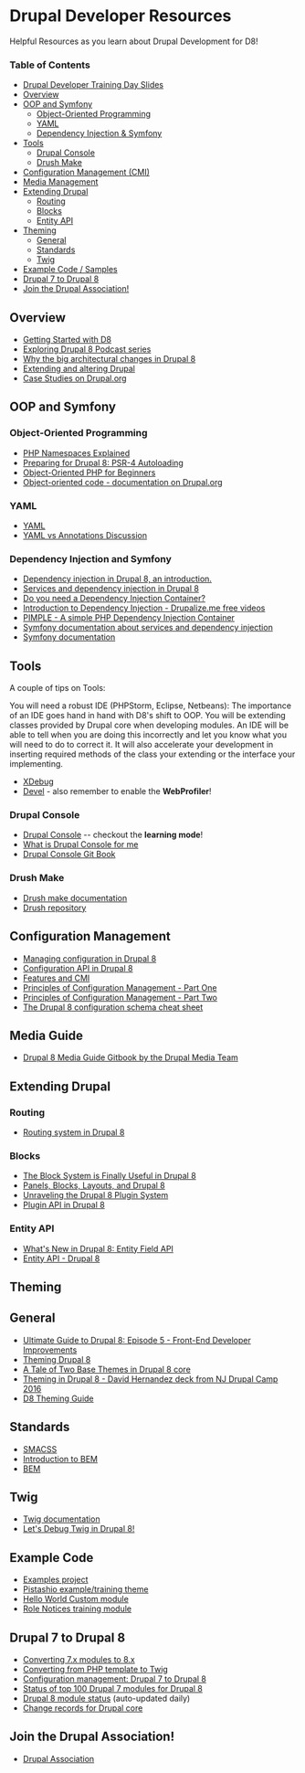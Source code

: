 # Drupal Developer Resources

Helpful Resources as you learn about Drupal Development for D8!

### Table of Contents
- [Drupal Developer Training Day Slides](http://drupal-8-study-group.github.io/2016-april-drupal8-training-day-deck/#/)
- [Overview](#overview)
- [OOP and Symfony](#oop-and-symfony)
	- [Object-Oriented Programming](#object-oriented-programming)
	- [YAML](#yaml)
	- [Dependency Injection & Symfony](#dependency-injection-and-symfony)
- [Tools](#tools)
	- [Drupal Console](#drupal-console)
	- [Drush Make](#drush-make)
- [Configuration Management (CMI)](#configuration-management)
- [Media Management](#media-guide)
- [Extending Drupal](#extending-drupal)
	- [Routing](#routing)
	- [Blocks](#blocks)
	- [Entity API](#entity-api)
- [Theming](#theming)
	- [General](#general)
	- [Standards](#standards)
	- [Twig](#twig)
- [Example Code / Samples](#example-code)
- [Drupal 7 to Drupal 8](#drupal-7-to-drupal-8)
- [Join the Drupal Association!](#join-the-drupal-association)

## Overview
- [Getting Started with D8](https://www.drupal.org/getting-started-d8-bkg-prereq)
- [Exploring Drupal 8 Podcast series](http://www.talkingdrupal.com/exploring-drupal-8)
- [Why the big architectural changes in Drupal 8](http://buytaert.net/why-the-big-architectural-changes-in-drupal-8)
- [Extending and altering Drupal](https://api.drupal.org/api/drupal/core%21core.api.php/group/extending/8)
- [Case Studies on Drupal.org](https://www.drupal.org/case-studies/featured/all/drupal-8.x)

## OOP and Symfony

### Object-Oriented Programming
- [PHP Namespaces Explained](http://daylerees.com/php-namespaces-explained/)
- [Preparing for Drupal 8: PSR-4 Autoloading](https://drupalize.me/blog/201408/preparing-drupal-8-psr-4-autoloading)
- [Object-Oriented PHP for Beginners](http://code.tutsplus.com/tutorials/object-oriented-php-for-beginners--net-12762)
- [Object-oriented code - documentation on Drupal.org](https://www.drupal.org/node/608152)

### YAML
- [YAML](http://www.yaml.org/)
- [YAML vs Annotations Discussion](https://www.drupal.org/node/1683644)

### Dependency Injection and Symfony

- [Dependency injection in Drupal 8, an introduction.](http://blog.openlucius.com/en/blog/dependency-injection-drupal-8-introduction)
- [Services and dependency injection in Drupal 8](https://www.drupal.org/node/2133171)
- [Do you need a Dependency Injection Container?](http://fabien.potencier.org/do-you-need-a-dependency-injection-container.html)
- [Introduction to Dependency Injection - Drupalize.me free videos](https://drupalize.me/videos/introduction-dependency-injection?p=1780)
- [PIMPLE - A simple PHP
Dependency Injection Container](http://pimple.sensiolabs.org/)
- [Symfony documentation about services and dependency injection](http://symfony.com/doc/current/create_framework/index.html)
- [Symfony documentation](http://symfony.com/doc/current/index.html)

## Tools

A couple of tips on Tools:

You will need a robust IDE (PHPStorm, Eclipse, Netbeans): The importance of an IDE goes hand in hand with D8's shift to OOP. You will be extending classes provided by Drupal core when developing modules. An IDE will be able to tell when you are doing this incorrectly and let you know what you will need to do to correct it. It will also accelerate your development in inserting required methods of the class your extending or the interface your implementing.
    
- [XDebug](https://xdebug.org/)
- [Devel](https://www.drupal.org/project/devel) - also remember to enable the **WebProfiler**!

### Drupal Console
- [Drupal Console](https://drupalconsole.com/) -- checkout the **learning mode**!
- [What is Drupal Console for me](http://enzolutions.com/articles/2015/01/25/what-is-drupal-console-for-me/)
- [Drupal Console Git Book](https://hechoendrupal.gitbooks.io/drupal-console/)

### Drush Make
- [Drush make documentation](http://www.drush.org/en/master/make/)
- [Drush repository](https://github.com/drush-ops/drush)

## Configuration Management
- [Managing configuration in Drupal 8](https://www.drupal.org/documentation/administer/config)
- [Configuration API in Drupal 8](https://www.drupal.org/developing/api/8/configuration)
- [Features and CMI](https://www.phase2technology.com/blog/announcing-features-for-drupal-8/)
- [Principles of Configuration Management - Part One](https://www.chapterthree.com/blog/principles-configuration-management-part-one)
- [Principles of Configuration Management - Part Two](https://www.chapterthree.com/blog/principles-configuration-management-part-two)
- [The Drupal 8 configuration schema cheat sheet](http://hojtsy.hu/blog/2014-dec-12/drupal-8-configuration-schema-cheat-sheet)

## Media Guide
- [Drupal 8 Media Guide Gitbook by the Drupal Media Team](https://www.gitbook.com/book/drupal-media/drupal8-guide/details)

## Extending Drupal
### Routing
- [Routing system in Drupal 8](https://www.drupal.org/developing/api/8/routing)

### Blocks
- [The Block System is Finally Useful in Drupal 8](https://drupalize.me/blog/201403/block-system-finally-useful-drupal-8)
- [Panels, Blocks, Layouts, and Drupal 8](https://drupalize.me/blog/201502/panels-blocks-layouts-and-drupal-8)
- [Unraveling the Drupal 8 Plugin System](https://drupalize.me/blog/201409/unravelling-drupal-8-plugin-system)
- [Plugin API in Drupal 8](https://www.drupal.org/developing/api/8/plugins)

### Entity API
- [What's New in Drupal 8: Entity Field API](https://drupalize.me/videos/whats-new-drupal-8-entity-field-api?p=2075)
- [Entity API - Drupal 8](https://www.drupal.org/developing/api/entity)

## Theming

## General
- [Ultimate Guide to Drupal 8: Episode 5 - Front-End Developer Improvements](https://dev.acquia.com/blog/ultimate-guide-drupal-8-episode-5-front-end-developer-improvements)
- [Theming Drupal 8](https://www.drupal.org/theme-guide/8)
- [A Tale of Two Base Themes in Drupal 8 core](https://www.lullabot.com/articles/a-tale-of-two-base-themes-in-drupal-8-core)
- [Theming in Drupal 8 - David Hernandez deck from NJ Drupal Camp 2016](https://www.drupalcampnj.org/sites/default/files/sessions/Theming%20in%20Drupal%208.pdf)
- [D8 Theming Guide](http://sqndr.github.io/d8-theming-guide/index.html)

## Standards
- [SMACSS](https://smacss.com/)
- [Introduction to BEM](http://getbem.com/introduction/)
- [BEM](https://en.bem.info/)

## Twig
- [Twig documentation](http://twig.sensiolabs.org/documentation)
- [Let's Debug Twig in Drupal 8!](https://drupalize.me/blog/201405/lets-debug-twig-drupal-8)


## Example Code
- [Examples project](https://www.drupal.org/project/examples)
- [Pistashio example/training theme](https://www.drupal.org/project/pistachio)
- [Hello World Custom module](https://www.drupal.org/node/2464195)
- [Role Notices training module](https://www.drupal.org/project/role_notices)

## Drupal 7 to Drupal 8
- [Converting 7.x modules to 8.x](https://www.drupal.org/update/modules/7/8)
- [Converting from PHP template to Twig](https://www.drupal.org/node/2025313)
- [Configuration management: Drupal 7 to Drupal 8](http://nuvole.org/blog/2014/jun/06/configuration-management-drupal-7-drupal-8)
- [Status of top 100 Drupal 7 modules for Drupal 8](http://www.bluespark.com/status-top-100-contributed-modules-drupal-8)
- [Drupal 8 module status](http://d8status.md-systems.ch/) (auto-updated daily)
- [Change records for Drupal core](https://www.drupal.org/list-changes/drupal)

## Join the Drupal Association!
- [Drupal Association](https://assoc.drupal.org/home)







